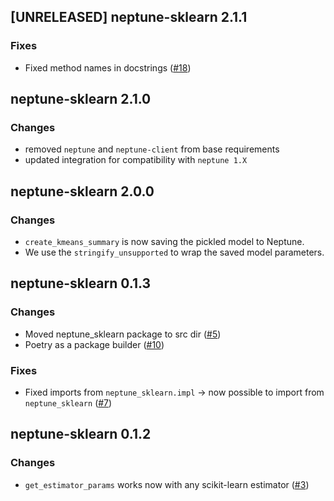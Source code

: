 ## [UNRELEASED] neptune-sklearn 2.1.1

### Fixes
- Fixed method names in docstrings ([#18](https://github.com/neptune-ai/neptune-sklearn/pull/18))

## neptune-sklearn 2.1.0

### Changes
- removed `neptune` and `neptune-client` from base requirements
- updated integration for compatibility with `neptune 1.X`

## neptune-sklearn 2.0.0

### Changes
- `create_kmeans_summary` is now saving the pickled model to Neptune.
- We use the `stringify_unsupported` to wrap the saved model parameters.

## neptune-sklearn 0.1.3

### Changes
- Moved neptune_sklearn package to src dir ([#5](https://github.com/neptune-ai/neptune-sklearn/pull/5))
- Poetry as a package builder ([#10](https://github.com/neptune-ai/neptune-sklearn/pull/10))

### Fixes
- Fixed imports from `neptune_sklearn.impl` -> now possible to import from `neptune_sklearn` ([#7](https://github.com/neptune-ai/neptune-sklearn/pull/7))

## neptune-sklearn 0.1.2

### Changes
- `get_estimator_params` works now with any scikit-learn estimator ([#3](https://github.com/neptune-ai/neptune-sklearn/pull/3))
